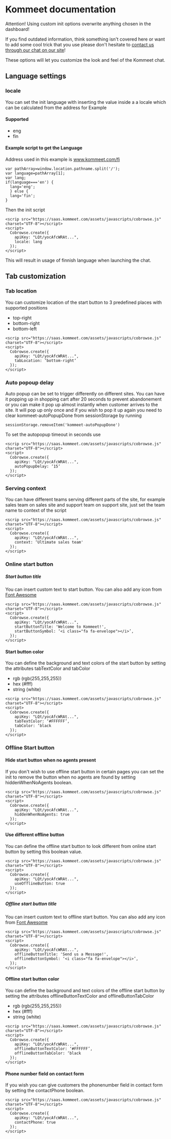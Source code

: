 # Kommeet documentation

Attention! Using custom init options overwrite anything chosen in the dashboard!

If you find outdated information, think something isn't covered here or want to add some cool trick that you use please
don't hesitate to [contact us through our chat on our site](https://www.kommeet.com)!

These options will let you customize the look and feel of the
Kommeet chat.

## Language settings

### locale

You can set the init language with inserting the value inside a
a locale which can be calculated from the address for Example

#### Supported

* eng
* fin

#### Example script to get the Language
Address used in this example is www.kommeet.com/fi

```
var pathArray=window.location.pathname.split('/');
var language=pathArray[1];
var lang;
if(language==='en') {
  lang='eng';
  } else {
  lang='fin';
}
```

Then the init script

```
<scrip src="https://saas.kommeet.com/assets/javascripts/cobrowse.js" charset="UTF-8"></script>
<script>
  Cobrowse.create({
    apiKey: "LQt/yocAfcWRAt...",
    locale: lang
  });
</script>
```

This will result in usage of finnish language when launching the chat.

## Tab customization

### Tab location

You can customize location of the start button to 3 predefined
places with supported positions

* top-right
* bottom-right
* bottom-left

```
<scrip src="https://saas.kommeet.com/assets/javascripts/cobrowse.js" charset="UTF-8"></script>
<script>
  Cobrowse.create({
    apiKey: "LQt/yocAfcWRAt...",
    tabLocation: ‘bottom-right‘
  });
</script>
```

### Auto popoup delay

Auto popup can be set to trigger differently on different sites.
You can have it popping up in shopping cart after 20 seconds to prevent abandonement or you can make it pop up almost instantly when customer arrives to the site. It will pop up only once and if you wish to pop it up again you need to clear kommeet-autoPopupDone from sessionStorage by running

```
sessionStorage.removeItem('kommeet-autoPopupDone')
```

To set the autopopup timeout in seconds use


```
<scrip src="https://saas.kommeet.com/assets/javascripts/cobrowse.js" charset="UTF-8"></script>
<script>
  Cobrowse.create({
    apiKey: "LQt/yocAfcWRAt...",
    autoPopupDelay: ‘15‘
  });
</script>
```

### Serving context

You can have different teams serving different parts of the site, for example sales team on sales site and support team on support site, just set the team name to context of the script

```
<scrip src="https://saas.kommeet.com/assets/javascripts/cobrowse.js" charset="UTF-8"></script>
<script>
  Cobrowse.create({
    apiKey: "LQt/yocAfcWRAt...",
    context: ‘Ultimate sales team'
  });
</script>
```

### Online start button

##### Start button title

You can insert custom text to start button. You can also add any icon from [Font Awesome](http://fortawesome.github.io/Font-Awesome/icons/)

```
<scrip src="https://saas.kommeet.com/assets/javascripts/cobrowse.js" charset="UTF-8"></script>
<script>
  Cobrowse.create({
    apiKey: "LQt/yocAfcWRAt...",
    startButtonTitle: 'Welcome to Kommeet!',
    startButtonSymbol: ‘<i class="fa fa-envelope"></i>’,
  });
</script>
```

#### Start button color

You can define the background and text colors of the start button by setting the attributes tabTextColor and tabColor
* rgb (rgb(255,255,255))
* hex (#fff)
* string (white)

```
<scrip src="https://saas.kommeet.com/assets/javascripts/cobrowse.js" charset="UTF-8"></script>
<script>
  Cobrowse.create({
    apiKey: "LQt/yocAfcWRAt...",
    tabTextColor: ‘#FFFFFF’,
    tabColor: ‘black
  });
</script>
```

### Offline Start button

#### Hide start button when no agents present

If you don't wish to use offline start button in certain pages you can set the init to remove the button when no agents are found
by setting hiddenWhenNoAgents boolean.

```
<scrip src="https://saas.kommeet.com/assets/javascripts/cobrowse.js" charset="UTF-8"></script>
<script>
  Cobrowse.create({
    apiKey: "LQt/yocAfcWRAt...",
    hiddenWhenNoAgents: true
  });
</script>
```
#### Use different offline button
You can define the offline start button to look different from online start button by setting this boolean value.

```
<scrip src="https://saas.kommeet.com/assets/javascripts/cobrowse.js" charset="UTF-8"></script>
<script>
  Cobrowse.create({
    apiKey: "LQt/yocAfcWRAt...",
    useOfflineButton: true
  });
</script>
```

##### Offline start button title

You can insert custom text to offline start button. You can also add any icon from [Font Awesome](http://fortawesome.github.io/Font-Awesome/icons/)

```
<scrip src="https://saas.kommeet.com/assets/javascripts/cobrowse.js" charset="UTF-8"></script>
<script>
  Cobrowse.create({
    apiKey: "LQt/yocAfcWRAt...",
    offlineButtonTitle: 'Send us a Message!',
    offlineButtonSymbol: ‘<i class="fa fa-envelope"></i>’,
  });
</script>
```

#### Offline start button color

You can define the background and text colors of the offline start button by setting the attributes offlineButtonTextColor and offlineButtonTabColor
* rgb (rgb(255,255,255))
* hex (#fff)
* string (white)

```
<scrip src="https://saas.kommeet.com/assets/javascripts/cobrowse.js" charset="UTF-8"></script>
<script>
  Cobrowse.create({
    apiKey: "LQt/yocAfcWRAt...",
    offlineButtonTextColor: ‘#FFFFFF’,
    offlineButtonTabColor: ‘black
  });
</script>
```
#### Phone number field on contact form

If you wish you can give customers the phonenumber field in contact form by setting the contactPhone boolean.

```
<scrip src="https://saas.kommeet.com/assets/javascripts/cobrowse.js" charset="UTF-8"></script>
<script>
  Cobrowse.create({
    apiKey: "LQt/yocAfcWRAt...",
    contactPhone: true
  });
</script>
```
